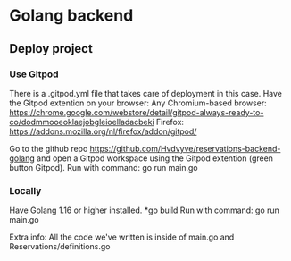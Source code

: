 # Golang backend

## Deploy project

### Use Gitpod

There is a .gitpod.yml file that takes care of deployment in this case.
Have the Gitpod extention on your browser:
Any Chromium-based browser: https://chrome.google.com/webstore/detail/gitpod-always-ready-to-co/dodmmooeoklaejobgleioelladacbeki
Firefox: https://addons.mozilla.org/nl/firefox/addon/gitpod/

Go to the github repo https://github.com/Hvdvyve/reservations-backend-golang and open a Gitpod workspace using the Gitpod extention (green button Gitpod).
Run with command: go run main.go

### Locally

Have Golang 1.16 or higher installed.
*go build
Run with command: go run main.go



Extra info:
All the code we've written is inside of main.go and Reservations/definitions.go
